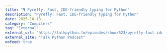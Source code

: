 ```yaml
---
title: "🎙️ Pyrefly: Fast, IDE-friendly typing for Python"
description: "Pyrefly: Fast, IDE-friendly typing for Python"
date: 2025-10-13
category: "Compilers"
tag: "External"
external_url: "https://talkpython.fm/episodes/show/523/pyrefly-fast-ide-friendly-typing-for-python"
external_site: "Talk Python Podcast"
nofeed: true
---
```


